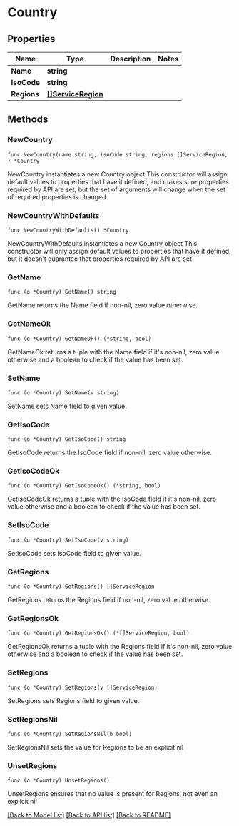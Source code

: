 # Country

## Properties

Name | Type | Description | Notes
------------ | ------------- | ------------- | -------------
**Name** | **string** |  | 
**IsoCode** | **string** |  | 
**Regions** | [**[]ServiceRegion**](ServiceRegion.md) |  | 

## Methods

### NewCountry

`func NewCountry(name string, isoCode string, regions []ServiceRegion, ) *Country`

NewCountry instantiates a new Country object
This constructor will assign default values to properties that have it defined,
and makes sure properties required by API are set, but the set of arguments
will change when the set of required properties is changed

### NewCountryWithDefaults

`func NewCountryWithDefaults() *Country`

NewCountryWithDefaults instantiates a new Country object
This constructor will only assign default values to properties that have it defined,
but it doesn't guarantee that properties required by API are set

### GetName

`func (o *Country) GetName() string`

GetName returns the Name field if non-nil, zero value otherwise.

### GetNameOk

`func (o *Country) GetNameOk() (*string, bool)`

GetNameOk returns a tuple with the Name field if it's non-nil, zero value otherwise
and a boolean to check if the value has been set.

### SetName

`func (o *Country) SetName(v string)`

SetName sets Name field to given value.


### GetIsoCode

`func (o *Country) GetIsoCode() string`

GetIsoCode returns the IsoCode field if non-nil, zero value otherwise.

### GetIsoCodeOk

`func (o *Country) GetIsoCodeOk() (*string, bool)`

GetIsoCodeOk returns a tuple with the IsoCode field if it's non-nil, zero value otherwise
and a boolean to check if the value has been set.

### SetIsoCode

`func (o *Country) SetIsoCode(v string)`

SetIsoCode sets IsoCode field to given value.


### GetRegions

`func (o *Country) GetRegions() []ServiceRegion`

GetRegions returns the Regions field if non-nil, zero value otherwise.

### GetRegionsOk

`func (o *Country) GetRegionsOk() (*[]ServiceRegion, bool)`

GetRegionsOk returns a tuple with the Regions field if it's non-nil, zero value otherwise
and a boolean to check if the value has been set.

### SetRegions

`func (o *Country) SetRegions(v []ServiceRegion)`

SetRegions sets Regions field to given value.


### SetRegionsNil

`func (o *Country) SetRegionsNil(b bool)`

 SetRegionsNil sets the value for Regions to be an explicit nil

### UnsetRegions
`func (o *Country) UnsetRegions()`

UnsetRegions ensures that no value is present for Regions, not even an explicit nil

[[Back to Model list]](../README.md#documentation-for-models) [[Back to API list]](../README.md#documentation-for-api-endpoints) [[Back to README]](../README.md)


